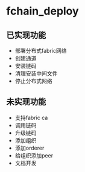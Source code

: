# fchain_deploy

## 已实现功能
- 部署分布式fabric网络
- 创建通道
- 安装链码
- 清理安装中间文件
- 停止分布式网络




## 未实现功能
- 支持fabric ca
- 调用链码
- 升级链码
- 添加组织
- 添加orderer
- 给组织添加peer
- 文档开发